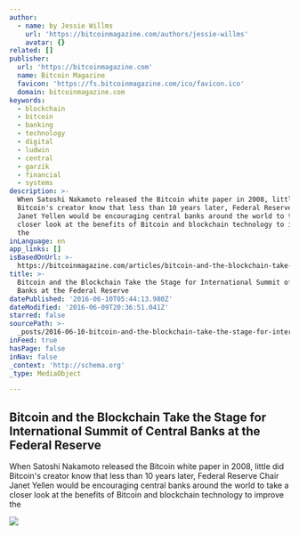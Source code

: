 ```yaml
---
author:
  - name: by Jessie Willms
    url: 'https://bitcoinmagazine.com/authors/jessie-willms'
    avatar: {}
related: []
publisher:
  url: 'https://bitcoinmagazine.com'
  name: Bitcoin Magazine
  favicon: 'https://fs.bitcoinmagazine.com/ico/favicon.ico'
  domain: bitcoinmagazine.com
keywords:
  - blockchain
  - bitcoin
  - banking
  - technology
  - digital
  - ludwin
  - central
  - garzik
  - financial
  - systems
description: >-
  When Satoshi Nakamoto released the Bitcoin white paper in 2008, little did
  Bitcoin's creator know that less than 10 years later, Federal Reserve Chair
  Janet Yellen would be encouraging central banks around the world to take a
  closer look at the benefits of Bitcoin and blockchain technology to improve
  the
inLanguage: en
app_links: []
isBasedOnUrl: >-
  https://bitcoinmagazine.com/articles/bitcoin-and-the-blockchain-take-the-stage-for-international-summit-of-central-banks-at-the-federal-reserve-1465497444
title: >-
  Bitcoin and the Blockchain Take the Stage for International Summit of Central
  Banks at the Federal Reserve
datePublished: '2016-06-10T05:44:13.980Z'
dateModified: '2016-06-09T20:36:51.041Z'
starred: false
sourcePath: >-
  _posts/2016-06-10-bitcoin-and-the-blockchain-take-the-stage-for-international.md
inFeed: true
hasPage: false
inNav: false
_context: 'http://schema.org'
_type: MediaObject

---
```

<article style=""><h1>Bitcoin and the Blockchain Take the Stage for International Summit of Central Banks at the Federal Reserve</h1><p>When Satoshi Nakamoto released the Bitcoin white paper in 2008, little did Bitcoin's creator know that less than 10 years later, Federal Reserve Chair Janet Yellen would be encouraging central banks around the world to take a closer look at the benefits of Bitcoin and blockchain technology to improve the</p><img src="https://fs.bitcoinmagazine.com/img/articles/bitcoin-and-the-blockchain-take-the-stage-for-international-summit-of-central-banks-at-the-federal-reserve.jpg" /></article>